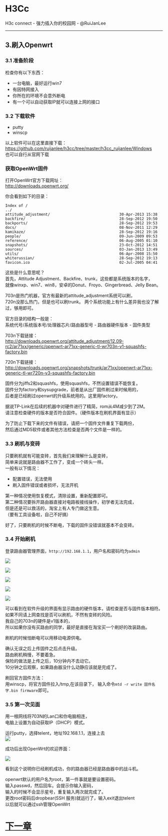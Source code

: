 H3Cc
=====

H3c connect  - 强力插入你的校园网 - @RuiJanLee

-----

## 3.刷入Openwrt

### 3.1 准备阶段
检查你有以下东西：   

- 一台电脑，最好运行win7
- 有因特网接入
- 你所在的环境不会意外断电
- 有一个可以自动获取IP就可以连接上网的接口

### 3.2 下载软件

- putty
- winscp

以上软件可以在这里直接下载：  
https://github.com/ruijanlee/h3cc/tree/master/h3cc_ruijanlee/Windows   
也可以自行从官网下载

### 获取OpenWrt固件
打开OpenWrt官方下载网址：   
http://downloads.openwrt.org/

你会看到如下的目录：
   
```
Index of /
../
attitude_adjustment/                               30-Apr-2013 15:38 
backfire/                                          28-Sep-2012 19:50     
backports/                                         28-Sep-2012 19:53   
docs/                                              08-Nov-2011 12:29    
kamikaze/                                          28-Sep-2012 19:16    
people/                                            09-Jun-2009 09:53      
reference/                                         06-Aug-2005 01:10      
snapshots/                                         23-Oct-2012 14:51     
sources/                                           03-Jan-2013 13:49    
utils/                                             06-Apr-2008 15:50       
whiterussian/                                      28-Sep-2012 19:13   
favicon.ico                                        02-Jul-2005 04:41      
```

这些是什么意思呢？   
首先，Attitude Adjustment、Backfire、trunk，这些都是系统版本的名字，   
就像winxp、win7、win8，安卓的Donut、Froyo、Gingerbread、Jelly Bean。   

703n是热门机器，官方有最新的attitude_adjustment系统可以刷，   
720n没那么热门，但是也可以刷trunk。
两个系统功能上有什么差异我也没了解过，够用即可。

官方目录的结构一般是：  
系统代号/系统版本号/处理器芯片/路由器型号 - 路由器硬件版本 - 固件类型

703n下载链接：  
http://downloads.openwrt.org/attitude_adjustment/12.09-rc2/ar71xx/generic/openwrt-ar71xx-generic-tl-wr703n-v1-squashfs-factory.bin

720n下载链接：  
http://downloads.openwrt.org/snapshots/trunk/ar71xx/openwrt-ar71xx-generic-tl-wr720n-v3-squashfs-factory.bin

固件分为jiffs2和squashfs，使用squashfs，不然设置错误不能恢复。   
固件分为factory和sysupgrade，前者是从出厂固件刷过来时候用的，   
后者是已经刷过openwrt的升级系统用的。这里用factory。

据说TP-Link在后续的机器中对硬件进行了精简，rom从4M减少到了2M。  
请注意检查硬件的版本是否符合固件。（硬件版本在刷机界面有显示） 

为了防止下载下来的文件有错误，请把一个固件文件重复下载两份，  
然后通过MD5软件或者其他方法检查是否两个文件是一样的。  

### 3.3 刷机与变砖
只要刷机就有可能变砖，首先我们来理解什么是变砖，  
简单来说就是路由器不工作了，变成一个砖头一样。   
一般有以下情况：

- 配置错误，无法使用
- 刷入固件错误或者损坏，无法开机

第一种情况使用恢复模式，清除设置，重新配置即可。  
第二种情况要拆开路由器直接对电路板接线操作，初学者无法完成，   
但是还是可以救活的，淘宝上有人专门做这生意。   
（要有工具设备啦，自己不好搞）

好了，只要刷机的时候不断电，下载的固件没错误就基本不会变砖。

### 3.4 开始刷机

登录路由器管理界面，`http://192.168.1.1`，用户名和密码均为`admin`  

![](https://raw.github.com/ruijanlee/h3cc/master/h3cc_ruijanlee/_img/c3-01.jpg)   

![](https://raw.github.com/ruijanlee/h3cc/master/h3cc_ruijanlee/_img/c3-02.jpg)  
 
![](https://raw.github.com/ruijanlee/h3cc/master/h3cc_ruijanlee/_img/c3-03.jpg)   

![](https://raw.github.com/ruijanlee/h3cc/master/h3cc_ruijanlee/_img/c3-04.jpg)    

![](https://raw.github.com/ruijanlee/h3cc/master/h3cc_ruijanlee/_img/c3-05.jpg)   

可以看到在软件升级的界面有显示路由的硬件版本，请检查是否与固件版本相符。  
如果不同请上网查找是否可以刷机，不然有变砖的风险。  
我自己的703n的硬件是v1版本的，  
所以如果你没有买路由的同学，最好是直接在淘宝买一个刷好的改装路由。

刷机的时候怕断电可以用移动电源供电。  

确认无误之后上传固件之后点击升级。  
路由刷机稍慢，不要着急。  
保险的做法是上传之后，10分钟内不去动它。  
10分钟之后观察，如果路由器没什么动静应该就是完成了。  

刷回官方固件方法：  
用winscp，将官方固件拉入/tmp,在该目录下， 
输入命令`mtd -r write 固件名字.bin firmware`即可。  

### 3.5 第一次见面
用一根网线将703N的Lan口和你电脑相连，  
电脑上设置为自动获取IP（DHCP）模式。 

运行putty，选择telent，地址192.168.1.1，连接上去  
![](https://raw.github.com/ruijanlee/h3cc/master/h3cc_ruijanlee/_img/c3-06.jpg)  

成功后出现OpenWrt的欢迎界面：  

![](https://raw.github.com/ruijanlee/h3cc/master/h3cc_ruijanlee/_img/c3-07.jpg)  

看到这个说明你已经刷机成功，你的路由器已经是路由器中的战斗机。  

openwrt默认的用户名为root，第一件事就是要设置密码。  
输入passwd，然后回车。会提示你输入密码，   
输入的时候不会显示星号，重复输入两次就完成了。  
更改root密码后dropbear(SSH 服务)就运行了，输入exit退出telent  
以后就可以通过ssh管理OpenWrt  


# [下一章](https://github.com/ruijanlee/h3cc/blob/master/h3cc_ruijanlee/doc/c4.md)